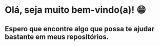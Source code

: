 # Olá, ​seja muito bem-vindo(a)! 😁

## Espero que encontre algo que possa te ajudar bastante em meus repositórios.
